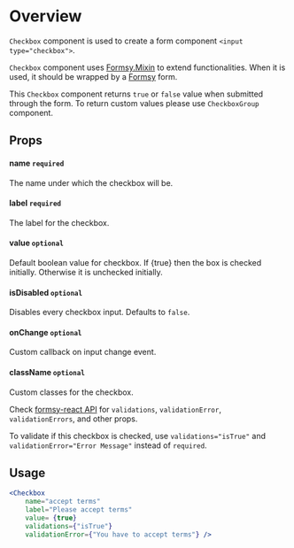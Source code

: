 #  Overview

`Checkbox` component is used to create a form component `<input type="checkbox">`.

`Checkbox` component uses [Formsy.Mixin](https://github.com/christianalfoni/formsy-react/blob/master/API.md#formsymixin) to extend functionalities. When it is used, it should be wrapped by a [Formsy](https://github.com/christianalfoni/formsy-react) form.

This `Checkbox` component returns `true` or `false` value when submitted through the form. To return custom values please use `CheckboxGroup` component.

## Props

#### name `required`

The name under which the checkbox will be.

#### label `required`

The label for the checkbox.

#### value `optional`

Default boolean value for checkbox. If {true} then the box is checked initially. Otherwise it is unchecked initially.

#### isDisabled `optional`

Disables every checkbox input. Defaults to `false`.

#### onChange `optional`

Custom callback on input change event.

#### className `optional`

Custom classes for the checkbox.

Check [formsy-react API](https://github.com/christianalfoni/formsy-react/blob/master/API.md) for `validations`, `validationError`, `validationErrors`, and other props.

To validate if this checkbox is checked, use `validations="isTrue"` and `validationError="Error Message"` instead of `required`.

## Usage

```jsx
<Checkbox
    name="accept terms"
    label="Please accept terms"
    value= {true}
    validations={"isTrue"}
    validationError={"You have to accept terms"} />
```
